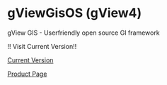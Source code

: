 
# gViewGisOS (gView4)

gView GIS - Userfriendly open source GI framework

!! Visit Current Version!!

[Current Version](https://github.com/jugstalt/gview5)

[Product Page](https://jugstalt.github.io)


